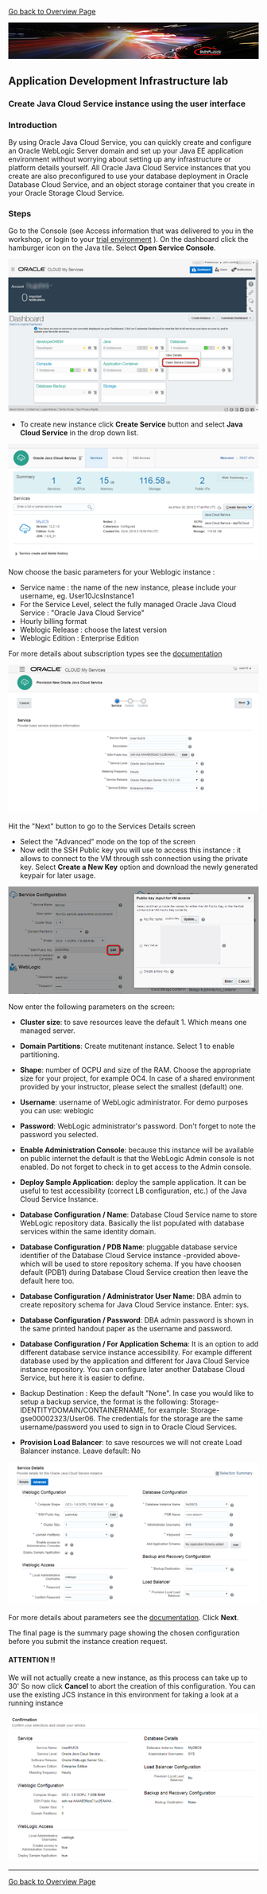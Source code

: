 
[Go back to Overview Page](../AppDevInfra.md)

![](../../common/images/customer.logo2.png)
## Application Development Infrastructure lab ##
### Create Java Cloud Service instance using the user interface ###

### Introduction ###

By using Oracle Java Cloud Service, you can quickly create and configure an Oracle WebLogic Server domain and set up your Java EE application environment without worrying about setting up any infrastructure or platform details yourself. All Oracle Java Cloud Service instances that you create are also preconfigured to use your database deployment in Oracle Database Cloud Service, and an object storage container that you create in your Oracle Storage Cloud Service.


### Steps ###

Go to the Console (see Access information that was delivered to you in the workshop, or login to your [trial environment](https://cloud.oracle.com/sign-in) ). On the dashboard click the hamburger icon on the Java tile. Select **Open Service Console**.

![](images/01.png)

+ To create new instance click **Create Service** button and select **Java Cloud Service** in the drop down list.


![](images/welcome.png)


Now choose the basic parameters for your Weblogic instance :
+ Service name : the name of the new instance, please include your username, eg. User10JcsInstance1
+ For the Service Level, select the  fully managed Oracle Java Cloud Service : "Oracle Java Cloud Service"
+ Hourly billing format 
+ Weblogic Release : choose the latest version
+ Weblogic Edition : Enterprise Edition

For more details about subscription types see the [documentation](https://docs.oracle.com/cloud/latest/jcs_gs/JSCUG/GUID-31F00F2C-221F-4069-8E8A-EE48BFEC53A2.htm#JSCUG-GUID-98DD6CE1-480F-4AA9-8131-A1D3D274440F)


![](images/jcs003.png)



Hit the "Next" button to go to the Services Details screen
+ Select the "Advanced" mode on the top of the screen
+ Now edit the SSH Public key you will use to access this instance : it allows to connect to the VM through ssh connection using the private key. Select **Create a New Key** option and download the newly generated keypair for later usage.


![](images/07.png)


Now enter the following parameters on the screen:
	
+ **Cluster size**: to save resources leave the default 1. Which means one managed server.
+ **Domain Partitions**: Create mutitenant instance. Select 1 to enable partitioning.
+ **Shape**: number of OCPU and size of the RAM. Choose the appropriate size for your project, for example OC4.  In case of a shared environment provided by your instructor, please select the smallest (default) one.

+ **Username**: username of WebLogic administrator. For demo purposes you can use: weblogic
+ **Password**: WebLogic administrator's password. Don't forget to note the password you selected. 
+ **Enable Administration Console**: because this instance will be available on public internet the default is that the WebLogic Admin console is not enabled. Do not forget to check in to get access to the Admin console.
+ **Deploy Sample Application**: deploy the sample application. It can be useful to test accessibility (correct LB configuration, etc.) of the Java Cloud Service Instance.

+ **Database Configuration / Name**: Database Cloud Service name to store WebLogic repository data. Basically the list populated with database services within the same identity domain.
+ **Database Configuration / PDB Name**: pluggable database service identifier of the Database Cloud Service instance -provided above- which will be used to store repository schema. If you have choosen default (PDB1) during Database Cloud Service creation then leave the default here too.
+ **Database Configuration / Administrator User Name**: DBA admin to create repository schema for Java Cloud Service instance. Enter: sys.
+ **Database Configuration / Password**: DBA admin password is shown in the same printed handout paper as the username and password.
+ **Database Configuration / For Application Schema**: It is an option to add different database service instance accessibility. For example different database used by the application and different for Java Cloud Service instance repository. You can configure later another Database Cloud Service, but here it is easier to define.
+ Backup Destination : Keep the default "None".  In case you would like to setup a backup service, the format is the following: Storage-IDENTITYDOMAIN/CONTAINERNAME, for example: Storage-gse00002323/User06.  The credentials for the storage are the same username/password you used to sign in to Oracle Cloud Services.
+ **Provision Load Balancer**: to save resources we will not create Load Balancer instance. Leave default: No


![](images/JCSAdvanced.PNG)


For more details about parameters see the [documentation](https://docs.oracle.com/cloud/latest/jcs_gs/JSCUG/GUID-31F00F2C-221F-4069-8E8A-EE48BFEC53A2.htm#JSCUG-GUID-88BD737C-8DA9-419A-8DBF-489BDFF9C512). Click **Next**.

The final page is the summary page showing the chosen configuration before you submit the instance creation request. 
#### ATTENTION !! ####
We will not actually create a new instance, as this process can take up to 30'
So now click **Cancel** to abort the creation of this configuration.  You can use the existing JCS instance in this environment for taking a look at a running instance


![](images/JCSconf2.PNG)

---
[Go back to Overview Page](../AppDevInfra.md)

